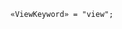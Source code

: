 <!-- This file is generated automatically by infrastructure scripts. Please don't edit by hand. -->

```{ .ebnf .slang-ebnf #ViewKeyword }
«ViewKeyword» = "view";
```
